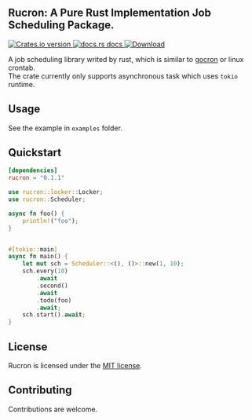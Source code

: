 ## Rucron: A Pure Rust Implementation Job Scheduling Package.
<a href="https://crates.io/crates/rucron">
    <img src="https://img.shields.io/crates/v/rucron.svg?style=flat-square"
    alt="Crates.io version" />
  </a>  
<!-- Docs -->
  <a href="https://docs.rs/rucron/latest/rucron/">
    <img src="https://img.shields.io/badge/docs-latest-blue.svg?style=flat-square"
      alt="docs.rs docs" />
  </a>
  <!-- Downloads -->
  <a href="https://crates.io/crates/rucron">
    <img src="https://img.shields.io/crates/d/rucron.svg?style=flat-square"
      alt="Download" />
  </a>  

A job scheduling library writed by rust, which is similar to [gocron](https://github.com/go-co-op/gocron) or linux crontab.  
The crate currently only supports asynchronous task which uses `tokio` runtime.

## Usage
See the example in `examples` folder.

## Quickstart
```toml
[dependencies]
rucron = "0.1.1"
```

```rust
use rucron::locker::Locker;
use rucron::Scheduler;

async fn foo() {
    println!("foo");
}


#[tokio::main]
async fn main() {
    let mut sch = Scheduler::<(), ()>::new(1, 10);
    sch.every(10)
        .await
        .second()
        .await
        .todo(foo)
        .await;
    sch.start().await;
}
```

## License
Rucron is licensed under the [MIT license](https://opensource.org/licenses/MIT).

## Contributing

Contributions are welcome.
